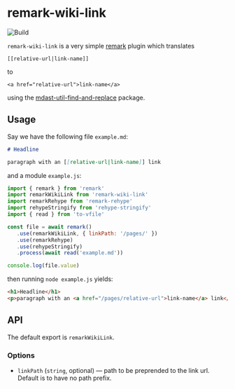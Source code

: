 # remark-wiki-link

![Build](https://github.com/thomd/remark-wiki-link/workflows/plugin-test/badge.svg)

`remark-wiki-link` is a very simple [remark](https://github.com/syntax-tree/mdast-util-find-and-replace) plugin which translates

    [[relative-url|link-name]]

to

    <a href="relative-url">link-name</a>

using the [mdast-util-find-and-replace](https://github.com/syntax-tree/mdast-util-find-and-replace) package.

## Usage

Say we have the following file `example.md`:

```markdown
# Headline

paragraph with an [[relative-url|link-name]] link
```

and a module `example.js`:

```js
import { remark } from 'remark'
import remarkWikiLink from 'remark-wiki-link'
import remarkRehype from 'remark-rehype'
import rehypeStringify from 'rehype-stringify'
import { read } from 'to-vfile'

const file = await remark()
   .use(remarkWikiLink, { linkPath: '/pages/' })
   .use(remarkRehype)
   .use(rehypeStringify)
   .process(await read('example.md'))

console.log(file.value)
```

then running `node example.js` yields:

```html
<h1>Headline</h1>
<p>paragraph with an <a href="/pages/relative-url">link-name</a> link</p>
```

## API

The default export is `remarkWikiLink`.

### Options

-  `linkPath` (`string`, optional) — path to be preprended to the link url. Default is to have no path prefix.
